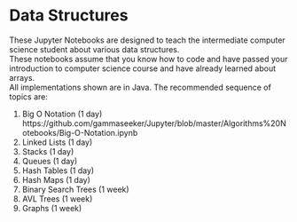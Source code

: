 # Data Structures
These Jupyter Notebooks are designed to teach the intermediate computer science student about various data structures.<br>
These notebooks assume that you know how to code and have passed your introduction to computer science course and have already learned about arrays.<br>
All implementations shown are in Java.
The recommended sequence of topics are: <br>
<ol>
  <li>Big O Notation (1 day) https://github.com/gammaseeker/Jupyter/blob/master/Algorithms%20Notebooks/Big-O-Notation.ipynb</li>
  <li>Linked Lists (1 day)</li>
  <li>Stacks (1 day)</li>
  <li>Queues (1 day)</li>
  <li>Hash Tables (1 day)</li>
  <li>Hash Maps (1 day)</li>
  <li>Binary Search Trees (1 week)</li>
  <li>AVL Trees (1 week)</li>
  <li>Graphs (1 week)</li>
</ol>
